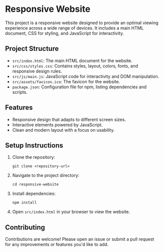 # Responsive Website

This project is a responsive website designed to provide an optimal viewing experience across a wide range of devices. It includes a main HTML document, CSS for styling, and JavaScript for interactivity.

## Project Structure

- `src/index.html`: The main HTML document for the website.
- `src/css/styles.css`: Contains styles, layout, colors, fonts, and responsive design rules.
- `src/js/main.js`: JavaScript code for interactivity and DOM manipulation.
- `src/assets/favicon.ico`: The favicon for the website.
- `package.json`: Configuration file for npm, listing dependencies and scripts.

## Features

- Responsive design that adapts to different screen sizes.
- Interactive elements powered by JavaScript.
- Clean and modern layout with a focus on usability.

## Setup Instructions

1. Clone the repository:
   ```
   git clone <repository-url>
   ```

2. Navigate to the project directory:
   ```
   cd responsive-website
   ```

3. Install dependencies:
   ```
   npm install
   ```

4. Open `src/index.html` in your browser to view the website.

## Contributing

Contributions are welcome! Please open an issue or submit a pull request for any improvements or features you'd like to add.